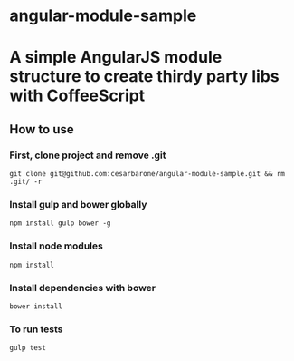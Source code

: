 # angular-module-sample

# A simple AngularJS module structure to create thirdy party libs with CoffeeScript

## How to use

### First, clone project and remove .git
    git clone git@github.com:cesarbarone/angular-module-sample.git && rm .git/ -r
### Install gulp and bower globally
    npm install gulp bower -g
### Install node modules
    npm install
### Install dependencies with bower
    bower install
### To run tests
    gulp test
